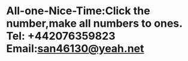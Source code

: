 # All-one-Nice-Time:Click the number,make all numbers to ones.  Tel: +442076359823  Email:san46130@yeah.net
